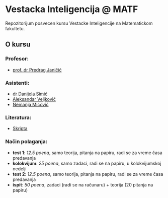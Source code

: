 # Vestacka Inteligencija @ MATF

Repozitorijum posvecen kursu Vestacke Inteligencije na Matematickom fakultetu.

## O kursu
### Profesor:
- [prof. dr Predrag Janičić](http://poincare.matf.bg.ac.rs/~janicic/)

### Asistenti:
- [dr Danijela Simić](http://poincare.matf.bg.ac.rs/~danijela/)
- [Aleksandar Veljković](http://poincare.matf.bg.ac.rs/~aleksandar/)
- [Nemanja Mićović](http://poincare.matf.bg.ac.rs/~nemanja_micovic/)

### Literatura:
- [Skripta](http://poincare.matf.bg.ac.rs/~janicic//courses/vi.pdf)

### Način polaganja:
- **test 1**: _12.5 poena_, samo teorija, pitanja na papiru, radi se za vreme časa predavanja
- **kolokvijum**: _25 poena_, samo zadaci, radi se na papiru, u kolokvijumskoj nedelji
- **test 2**: _12.5 poena_, samo teorija, pitanja na papiru, radi se za vreme časa predavanja
- **ispit**: _50 poena_, zadaci (radi se na računaru) + teorija (20 pitanja na papiru)

